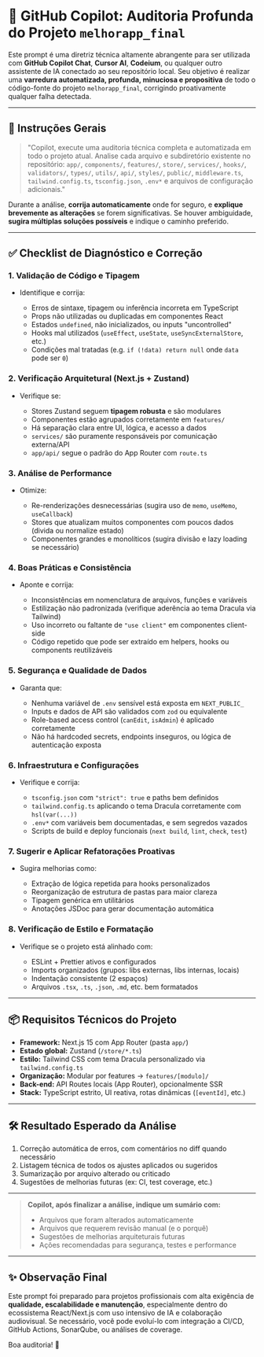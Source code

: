# 🧠 GitHub Copilot: Auditoria Profunda do Projeto `melhorapp_final`

Este prompt é uma diretriz técnica altamente abrangente para ser utilizada com **GitHub Copilot Chat**, **Cursor AI**, **Codeium**, ou qualquer outro assistente de IA conectado ao seu repositório local. Seu objetivo é realizar uma **varredura automatizada, profunda, minuciosa e propositiva** de todo o código-fonte do projeto `melhorapp_final`, corrigindo proativamente qualquer falha detectada.

---

## 🚀 Instruções Gerais

> "Copilot, execute uma auditoria técnica completa e automatizada em todo o projeto atual. Analise cada arquivo e subdiretório existente no repositório: `app/`, `components/`, `features/`, `store/`, `services/`, `hooks/`, `validators/`, `types/`, `utils/`, `api/`, `styles/`, `public/`, `middleware.ts`, `tailwind.config.ts`, `tsconfig.json`, `.env*` e arquivos de configuração adicionais."

Durante a análise, **corrija automaticamente** onde for seguro, e **explique brevemente as alterações** se forem significativas. Se houver ambiguidade, **sugira múltiplas soluções possíveis** e indique o caminho preferido.

---

## ✅ Checklist de Diagnóstico e Correção

### 1. **Validação de Código e Tipagem**

- Identifique e corrija:

  - Erros de sintaxe, tipagem ou inferência incorreta em TypeScript
  - Props não utilizadas ou duplicadas em componentes React
  - Estados `undefined`, não inicializados, ou inputs "uncontrolled"
  - Hooks mal utilizados (`useEffect`, `useState`, `useSyncExternalStore`, etc.)
  - Condições mal tratadas (e.g. `if (!data) return null` onde `data` pode ser `0`)

### 2. **Verificação Arquitetural (Next.js + Zustand)**

- Verifique se:

  - Stores Zustand seguem **tipagem robusta** e são modulares
  - Componentes estão agrupados corretamente em `features/`
  - Há separação clara entre UI, lógica, e acesso a dados
  - `services/` são puramente responsáveis por comunicação externa/API
  - `app/api/` segue o padrão do App Router com `route.ts`

### 3. **Análise de Performance**

- Otimize:

  - Re-renderizações desnecessárias (sugira uso de `memo`, `useMemo`, `useCallback`)
  - Stores que atualizam muitos componentes com poucos dados (divida ou normalize estado)
  - Componentes grandes e monolíticos (sugira divisão e lazy loading se necessário)

### 4. **Boas Práticas e Consistência**

- Aponte e corrija:

  - Inconsistências em nomenclatura de arquivos, funções e variáveis
  - Estilização não padronizada (verifique aderência ao tema Dracula via Tailwind)
  - Uso incorreto ou faltante de `"use client"` em componentes client-side
  - Código repetido que pode ser extraído em helpers, hooks ou components reutilizáveis

### 5. **Segurança e Qualidade de Dados**

- Garanta que:

  - Nenhuma variável de `.env` sensível está exposta em `NEXT_PUBLIC_`
  - Inputs e dados de API são validados com `zod` ou equivalente
  - Role-based access control (`canEdit`, `isAdmin`) é aplicado corretamente
  - Não há hardcoded secrets, endpoints inseguros, ou lógica de autenticação exposta

### 6. **Infraestrutura e Configurações**

- Verifique e corrija:

  - `tsconfig.json` com `"strict": true` e paths bem definidos
  - `tailwind.config.ts` aplicando o tema Dracula corretamente com `hsl(var(...))`
  - `.env*` com variáveis bem documentadas, e sem segredos vazados
  - Scripts de build e deploy funcionais (`next build`, `lint`, `check`, `test`)

### 7. **Sugerir e Aplicar Refatorações Proativas**

- Sugira melhorias como:

  - Extração de lógica repetida para hooks personalizados
  - Reorganização de estrutura de pastas para maior clareza
  - Tipagem genérica em utilitários
  - Anotações JSDoc para gerar documentação automática

### 8. **Verificação de Estilo e Formatação**

- Verifique se o projeto está alinhado com:

  - ESLint + Prettier ativos e configurados
  - Imports organizados (grupos: libs externas, libs internas, locais)
  - Indentação consistente (2 espaços)
  - Arquivos `.tsx`, `.ts`, `.json`, `.md`, etc. bem formatados

---

## 📦 Requisitos Técnicos do Projeto

- **Framework:** Next.js 15 com App Router (pasta `app/`)
- **Estado global:** Zustand (`/store/*.ts`)
- **Estilo:** Tailwind CSS com tema Dracula personalizado via `tailwind.config.ts`
- **Organização:** Modular por features → `features/[modulo]/`
- **Back-end:** API Routes locais (App Router), opcionalmente SSR
- **Stack:** TypeScript estrito, UI reativa, rotas dinâmicas (`[eventId]`, etc.)

---

## 🛠️ Resultado Esperado da Análise

1. Correção automática de erros, com comentários no diff quando necessário
2. Listagem técnica de todos os ajustes aplicados ou sugeridos
3. Sumarização por arquivo alterado ou criticado
4. Sugestões de melhorias futuras (ex: CI, test coverage, etc.)

---

> **Copilot, após finalizar a análise, indique um sumário com:**
>
> - Arquivos que foram alterados automaticamente
> - Arquivos que requerem revisão manual (e o porquê)
> - Sugestões de melhorias arquiteturais futuras
> - Ações recomendadas para segurança, testes e performance

---

## ✨ Observação Final

Este prompt foi preparado para projetos profissionais com alta exigência de **qualidade, escalabilidade e manutenção**, especialmente dentro do ecossistema React/Next.js com uso intensivo de IA e colaboração audiovisual. Se necessário, você pode evoluí-lo com integração a CI/CD, GitHub Actions, SonarQube, ou análises de coverage.

Boa auditoria! 🧩

